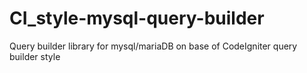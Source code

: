 # CI_style-mysql-query-builder
Query builder library for mysql/mariaDB on base of CodeIgniter query builder style
